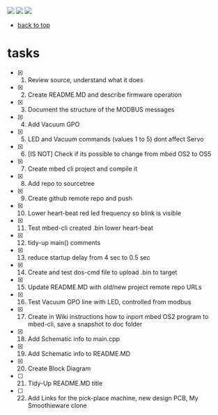[![](https://img.shields.io/badge/organization-nikoschalikias-blue.svg)](https://github.com/nikoschalikias) 
[![](https://img.shields.io/badge/remote-n--DAP__MODBUS__FEEDER__ADC-green.svg)](https://github.com/nikoschalikias/firm_n-DAP_MODBUS_FEEDER_ADC)
[![](https://img.shields.io/badge/local-F:\prj_soft\keil--studio\firm__n--DAP__MODBUS__FEEDER__ADC-orange.svg)]() 



* [back to top](README.md) 

# tasks

- [x] 1. Review source, understand what it does
- [x] 2. Create README.MD and describe firmware operation
- [x] 3. Document the structure of the MODBUS messages
- [x] 4. Add Vacuum GPO
- [x] 5. LED and Vacuum commands (values 1 to 5) dont affect Servo
- [x] 6. [IS NOT] Check if its possible to change from mbed OS2 to OS5
- [x] 7. Create mbed cli project and compile it
- [x] 8. Add repo to sourcetree
- [x] 9. Create github remote repo and push
- [x] 10. Lower heart-beat red led frequency so blink is visible
- [x] 11. Test mbed-cli created .bin lower heart-beat
- [x] 12. tidy-up main() comments
- [x] 13. reduce startup delay from 4 sec to 0.5 sec
- [x] 14. Create and test dos-cmd file to upload .bin to target
- [x] 15. Update README.MD with old/new project remote repo URLs
- [x] 16. Test Vacuum GPO line with LED, controlled from modbus
- [x] 17. Create in Wiki instructions how to inport mbed OS2 program to mbed-cli, save a snapshot to doc folder
- [x] 18. Add Schematic info to main.cpp
- [x] 19. Add Schematic info to README.MD
- [x] 20. Create Block Diagram
- [ ] 21. Tidy-Up README.MD title
- [ ] 22. Add Links for the pick-place machine, new design PCB, My Smoothieware clone